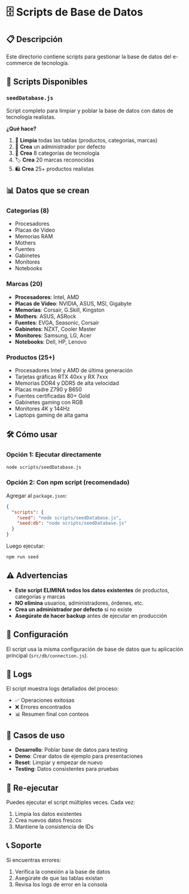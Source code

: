 # 🗄️ Scripts de Base de Datos

## 📋 Descripción

Este directorio contiene scripts para gestionar la base de datos del e-commerce de tecnología.

## 🚀 Scripts Disponibles

### `seedDatabase.js`

Script completo para limpiar y poblar la base de datos con datos de tecnología realistas.

**¿Qué hace?**
1. 🧹 **Limpia** todas las tablas (productos, categorías, marcas)
2. 👤 **Crea** un administrador por defecto
3. 📂 **Crea** 8 categorías de tecnología
4. 🏷️ **Crea** 20 marcas reconocidas
5. 🛍️ **Crea** 25+ productos realistas

## 📊 Datos que se crean

### Categorías (8)
- Procesadores
- Placas de Video  
- Memorias RAM
- Mothers
- Fuentes
- Gabinetes
- Monitores
- Notebooks

### Marcas (20)
- **Procesadores**: Intel, AMD
- **Placas de Video**: NVIDIA, ASUS, MSI, Gigabyte
- **Memorias**: Corsair, G.Skill, Kingston
- **Mothers**: ASUS, ASRock
- **Fuentes**: EVGA, Seasonic, Corsair
- **Gabinetes**: NZXT, Cooler Master
- **Monitores**: Samsung, LG, Acer
- **Notebooks**: Dell, HP, Lenovo

### Productos (25+)
- Procesadores Intel y AMD de última generación
- Tarjetas gráficas RTX 40xx y RX 7xxx
- Memorias DDR4 y DDR5 de alta velocidad
- Placas madre Z790 y B650
- Fuentes certificadas 80+ Gold
- Gabinetes gaming con RGB
- Monitores 4K y 144Hz
- Laptops gaming de alta gama

## 🛠️ Cómo usar

### Opción 1: Ejecutar directamente
```bash
node scripts/seedDatabase.js
```

### Opción 2: Con npm script (recomendado)
Agregar al `package.json`:
```json
{
  "scripts": {
    "seed": "node scripts/seedDatabase.js",
    "seed:db": "node scripts/seedDatabase.js"
  }
}
```

Luego ejecutar:
```bash
npm run seed
```

## ⚠️ Advertencias

- **Este script ELIMINA todos los datos existentes** de productos, categorías y marcas
- **NO elimina** usuarios, administradores, órdenes, etc.
- **Crea un administrador por defecto** si no existe
- **Asegúrate de hacer backup** antes de ejecutar en producción

## 🔧 Configuración

El script usa la misma configuración de base de datos que tu aplicación principal (`src/db/connection.js`).

## 📝 Logs

El script muestra logs detallados del proceso:
- ✅ Operaciones exitosas
- ❌ Errores encontrados
- 📊 Resumen final con conteos

## 🎯 Casos de uso

- **Desarrollo**: Poblar base de datos para testing
- **Demo**: Crear datos de ejemplo para presentaciones
- **Reset**: Limpiar y empezar de nuevo
- **Testing**: Datos consistentes para pruebas

## 🔄 Re-ejecutar

Puedes ejecutar el script múltiples veces. Cada vez:
1. Limpia los datos existentes
2. Crea nuevos datos frescos
3. Mantiene la consistencia de IDs

## 📞 Soporte

Si encuentras errores:
1. Verifica la conexión a la base de datos
2. Asegúrate de que las tablas existan
3. Revisa los logs de error en la consola
